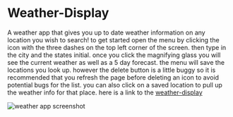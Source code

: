 # Weather-Display
A weather app that gives you up to date weather information on any location you wish to search! 
to get started open the menu by clicking the icon with the three dashes on the top left corner of the screen. 
then type in the city and the states initial.
once you click the magnifying glass you will see the current weather as well as a 5 day forecast.
the menu will save the locations you look up. however the delete button is a little buggy so it is 
recommended that you refresh the page before deleting an icon to avoid potential bugs for the list.
you can also click on a saved location to pull up the weather info for that place.
here is a link to the [weather-display](https://landycodes.github.io/Weather-Display/)

![weather app screenshot](https://user-images.githubusercontent.com/103873915/189568505-7b16dbe1-912d-4b97-82c1-912373229ced.png)

